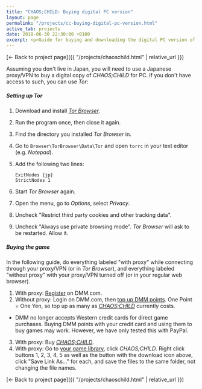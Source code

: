 ```yaml
---
title: "CHAOS;CHILD: Buying digital PC version"
layout: page
permalink: "/projects/cc-buying-digital-pc-version.html"
active_tab: projects
date: 2018-06-30 22:30:00 +0100
excerpt: <p>Guide for buying and downloading the digital PC version of CHAOS;CHILD without living in Japan</p>
---
```


[← Back to project page]({{ "/projects/chaoschild.html" | relative_url }})

Assuming you don't live in Japan, you will need to use a Japanese proxy/VPN to buy a digital copy of *CHAOS;CHILD* for PC. If you don't have access to such, you can use *Tor*:

##### Setting up Tor

1. Download and install *[Tor Browser](https://www.torproject.org/projects/torbrowser.html.en#downloads)*.
2. Run the program once, then close it again.
3. Find the directory you installed *Tor Browser* in.
4. Go to `Browser\TorBrowser\Data\Tor` and open `torrc` in your text editor (e.g. *Notepad*).
5. Add the following two lines:

   ~~~
   ExitNodes {jp}
   StrictNodes 1
   ~~~
6. Start *Tor Browser* again.
7. Open the menu, go to *Options*, select *Privacy*.
8. Uncheck "Restrict third party cookies and other tracking data".
9. Uncheck "Always use private browsing mode". *Tor Browser* will ask to be restarted. Allow it.

##### Buying the game

In the following guide, do everything labeled "with proxy" while connecting through your proxy/VPN (or in *Tor Browser*), and everything labeled "without proxy" with your proxy/VPN turned off (or in your regular web browser).

1. With proxy: [Register](https://www.dmm.com/my/-/register/) on DMM.com.
2. Without proxy: Login on DMM.com, then [top up DMM points](https://www.dmm.com/en/my/-/point/balance/). One Point = One Yen, so top up as many as *[CHAOS;CHILD](http://dlsoft.dmm.com/detail/ihobe_0029/)* currently costs.
  * DMM no longer accepts Western credit cards for direct game purchases. Buying DMM points with your credit card and using them to buy games may work. However, we have only tested this with PayPal.
3. With proxy: Buy *[CHAOS;CHILD](http://dlsoft.dmm.com/detail/ihobe_0029/)*.
4. With proxy: Go to [your game library](http://dlsoft.dmm.com/mylibrary/), click *CHAOS;CHILD*. Right click buttons 1, 2, 3, 4, 5 as well as the button with the download icon above, click "Save Link As..." for each, and save the files to the same folder, not changing the file names.

[← Back to project page]({{ "/projects/chaoschild.html" | relative_url }})